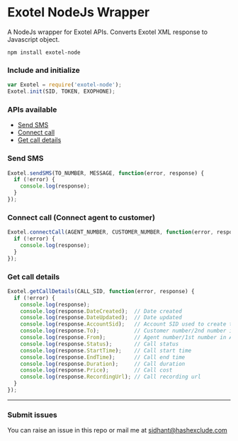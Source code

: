 # Exotel NodeJs Wrapper
A NodeJs wrapper for Exotel APIs. Converts Exotel XML response to Javascript object.

```npm install exotel-node```

### Include and initialize
```javascript
var Exotel = require('exotel-node');
Exotel.init(SID, TOKEN, EXOPHONE);
```

### APIs available
* [Send SMS](#send_sms)
* [Connect call](#connect_call)
* [Get call details](#get_call_details)

### <a name="send_sms"></a>Send SMS
```javascript
Exotel.sendSMS(TO_NUMBER, MESSAGE, function(error, response) {
  if (!error) {
    console.log(response);
  }
});
```

### <a name="connect_call"></a>Connect call (Connect agent to customer)
```javascript
Exotel.connectCall(AGENT_NUMBER, CUSTOMER_NUMBER, function(error, response) {
  if (!error) {
    console.log(response);
  }
});
```

### <a name="get_call_details"></a>Get call details
```javascript
Exotel.getCallDetails(CALL_SID, function(error, response) {
  if (!error) {
    console.log(response);
    console.log(response.DateCreated);  // Date created
    console.log(response.DateUpdated);  // Date updated
    console.log(response.AccountSid);   // Account SID used to create the call
    console.log(response.To);           // Customer number/2nd number in API call
    console.log(response.From);         // Agent number/1st number in API call
    console.log(response.Status);       // Call status
    console.log(response.StartTime);    // Call start time
    console.log(response.EndTime);      // Call end time
    console.log(response.Duration);     // Call duration
    console.log(response.Price);        // Call cost
    console.log(response.RecordingUrl); // Call recording url
  }
});
```
---
### Submit issues
You can raise an issue in this repo or mail me at sidhant@hashexclude.com
